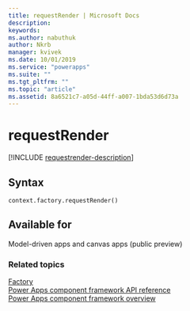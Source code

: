 ```yaml
---
title: requestRender | Microsoft Docs
description: 
keywords:
ms.author: nabuthuk
author: Nkrb
manager: kvivek
ms.date: 10/01/2019
ms.service: "powerapps"
ms.suite: ""
ms.tgt_pltfrm: ""
ms.topic: "article"
ms.assetid: 8a6521c7-a05d-44ff-a007-1bda53d6d73a
---
```


# requestRender

[!INCLUDE [requestrender-description](includes/requestrender-description.md)]

## Syntax

`context.factory.requestRender()`

## Available for 

Model-driven apps and canvas apps (public preview)

### Related topics

[Factory](../factory.md)<br/>
[Power Apps component framework API reference](../../reference/index.md)<br/>
[Power Apps component framework overview](../../overview.md)